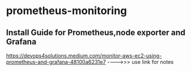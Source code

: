 # prometheus-monitoring
## Install Guide for Prometheus,node exporter and Grafana
https://devops4solutions.medium.com/monitor-aws-ec2-using-prometheus-and-grafana-48100a6231e7   ---->>> use link for notes
